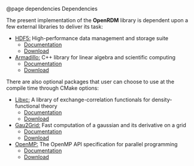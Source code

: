 @page dependencies Dependencies

The present implementation of the <b>OpenRDM</b> library is dependent upon
a few external libraries to deliver its task:

+ [HDF5:](https://www.hdfgroup.org/solutions/hdf5) High-performance data management and storage suite
   - [Documentation](https://portal.hdfgroup.org/display/HDF5/HDF5)
   - [Download](https://www.hdfgroup.org/downloads/hdf5/source-code)
+ [Armadillo:](http://arma.sourceforge.net) C++ library for linear algebra and scientific computing
   - [Documentation](http://arma.sourceforge.net/docs.html)
   - [Download](http://arma.sourceforge.net/download.html)

There are also optional packages that user can choose to use at the compile time through CMake options:

+ [Libxc:](https://www.tddft.org/programs/libxc) A library of exchange-correlation functionals for density-functional theory
   - [Documentation](https://www.tddft.org/programs/libxc/manual)
   - [Download](https://www.tddft.org/programs/libxc/download)
+ [Gau2Grid:](https://github.com/dgasmith/gau2grid) Fast computation of a gaussian and its derivative on a grid
   - [Documentation](https://gau2grid.readthedocs.io/en/latest)
   - [Download](https://github.com/dgasmith/gau2grid)
+ [OpenMP:](https://www.openmp.org) The OpenMP API specification for parallel programming
   - [Documentation](https://www.openmp.org/specifications)
   - [Download](https://www.openmp.org/resources/openmp-compilers-tools)
